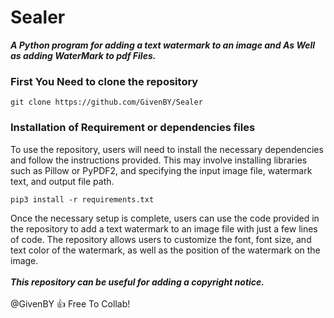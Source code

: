 # Sealer

***A Python program for adding a text watermark to an image and As Well as adding WaterMark to pdf Files.***

<h3>First You Need to clone the repository</h3>

```
git clone https://github.com/GivenBY/Sealer
```
<h3>Installation of Requirement or dependencies files</h3>

<p>To use the repository, users will need to install the necessary dependencies and follow the instructions provided. This may involve installing libraries such as Pillow or PyPDF2, and specifying the input image file, watermark text, and output file path.</p>

```
pip3 install -r requirements.txt
```

Once the necessary setup is complete, users can use the code provided in the repository to add a text watermark to an image file with just a few lines of code. The repository allows users to customize the font, font size, and text color of the watermark, as well as the position of the watermark on the image.
<br/>
<br/>
***This repository can be useful for adding a copyright notice.***
<br/>
<br/>
@GivenBY :+1: Free To Collab!
